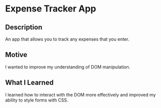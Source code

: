 # Expense Tracker App

## Description
An app that allows you to track any expenses that you enter.

## Motive
I wanted to improve my understanding of DOM manipulation.

## What I Learned
I learned how to interact with the DOM more effectively and improved my ability to style forms with CSS.